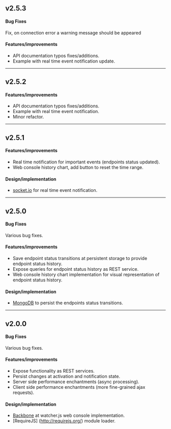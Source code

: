 ## v2.5.3

#### Bug Fixes
Fix, on connection error a warning message should be appeared

#### Features/improvements
* API documentation typos fixes/additions.
* Example with real time event notification update.

----

## v2.5.2

#### Features/improvements
* API documentation typos fixes/additions.
* Example with real time event notification.
* Minor refactor.

----

## v2.5.1

#### Features/improvements
* Real time notification for important events (endpoints status updated).
* Web console history chart, add button to reset the time range.

#### Design/implementation
* [socket.io](http://socket.io/) for real time event notification.

----

## v2.5.0

#### Bug Fixes
Various bug fixes.

#### Features/improvements
* Save endpoint status transitions at persistent storage to provide endpoint status history.
* Expose queries for endpoint status history as REST service.
* Web console history chart implementation for visual representation of endpoint status history.

#### Design/implementation
* [MongoDB](http://www.mongodb.org/) to persist the endpoints status transitions.

----

## v2.0.0

#### Bug Fixes
Various bug fixes.

#### Features/improvements
* Expose functionality as REST services.
* Persist changes at activation and notification state.
* Server side performance enchantments (async processing).
* Client side performance enchantments (more fine-grained ajax requests).

#### Design/implementation
* [Backbone](http://backbonejs.org/) at watcher.js web console implementation.
* [RequireJS] (http://requirejs.org/) module loader.